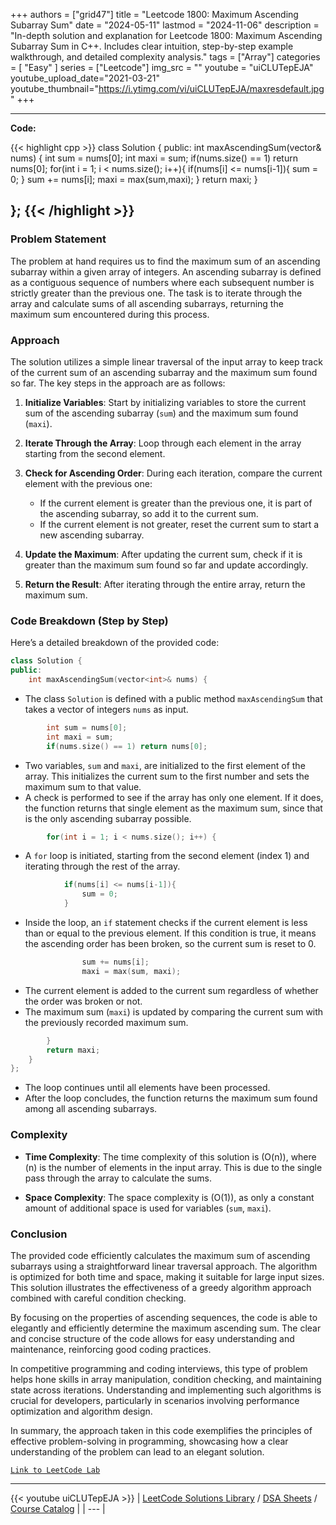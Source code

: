 
+++
authors = ["grid47"]
title = "Leetcode 1800: Maximum Ascending Subarray Sum"
date = "2024-05-11"
lastmod = "2024-11-06"
description = "In-depth solution and explanation for Leetcode 1800: Maximum Ascending Subarray Sum in C++. Includes clear intuition, step-by-step example walkthrough, and detailed complexity analysis."
tags = ["Array"]
categories = [
    "Easy"
]
series = ["Leetcode"]
img_src = ""
youtube = "uiCLUTepEJA"
youtube_upload_date="2021-03-21"
youtube_thumbnail="https://i.ytimg.com/vi/uiCLUTepEJA/maxresdefault.jpg"
+++



---
**Code:**

{{< highlight cpp >}}
class Solution {
public:
    int maxAscendingSum(vector<int>& nums) {
        int sum = nums[0];
        int maxi = sum;
        if(nums.size() == 1) return nums[0];
        for(int i = 1; i < nums.size(); i++){
            if(nums[i] <= nums[i-1]){
                sum = 0;
            }
                sum += nums[i];
                maxi = max(sum,maxi);
        }
            return maxi;
        }
    
};
{{< /highlight >}}
---

### Problem Statement

The problem at hand requires us to find the maximum sum of an ascending subarray within a given array of integers. An ascending subarray is defined as a contiguous sequence of numbers where each subsequent number is strictly greater than the previous one. The task is to iterate through the array and calculate sums of all ascending subarrays, returning the maximum sum encountered during this process.

### Approach

The solution utilizes a simple linear traversal of the input array to keep track of the current sum of an ascending subarray and the maximum sum found so far. The key steps in the approach are as follows:

1. **Initialize Variables**: Start by initializing variables to store the current sum of the ascending subarray (`sum`) and the maximum sum found (`maxi`). 

2. **Iterate Through the Array**: Loop through each element in the array starting from the second element.

3. **Check for Ascending Order**: During each iteration, compare the current element with the previous one:
   - If the current element is greater than the previous one, it is part of the ascending subarray, so add it to the current sum.
   - If the current element is not greater, reset the current sum to start a new ascending subarray.

4. **Update the Maximum**: After updating the current sum, check if it is greater than the maximum sum found so far and update accordingly.

5. **Return the Result**: After iterating through the entire array, return the maximum sum.

### Code Breakdown (Step by Step)

Here’s a detailed breakdown of the provided code:

```cpp
class Solution {
public:
    int maxAscendingSum(vector<int>& nums) {
```
- The class `Solution` is defined with a public method `maxAscendingSum` that takes a vector of integers `nums` as input.

```cpp
        int sum = nums[0];
        int maxi = sum;
        if(nums.size() == 1) return nums[0];
```
- Two variables, `sum` and `maxi`, are initialized to the first element of the array. This initializes the current sum to the first number and sets the maximum sum to that value.
- A check is performed to see if the array has only one element. If it does, the function returns that single element as the maximum sum, since that is the only ascending subarray possible.

```cpp
        for(int i = 1; i < nums.size(); i++) {
```
- A `for` loop is initiated, starting from the second element (index 1) and iterating through the rest of the array.

```cpp
            if(nums[i] <= nums[i-1]){
                sum = 0;
            }
```
- Inside the loop, an `if` statement checks if the current element is less than or equal to the previous element. If this condition is true, it means the ascending order has been broken, so the current sum is reset to 0. 

```cpp
                sum += nums[i];
                maxi = max(sum, maxi);
```
- The current element is added to the current sum regardless of whether the order was broken or not.
- The maximum sum (`maxi`) is updated by comparing the current sum with the previously recorded maximum sum.

```cpp
        }
        return maxi;
    }
};
```
- The loop continues until all elements have been processed.
- After the loop concludes, the function returns the maximum sum found among all ascending subarrays.

### Complexity

- **Time Complexity**: The time complexity of this solution is \(O(n)\), where \(n\) is the number of elements in the input array. This is due to the single pass through the array to calculate the sums.

- **Space Complexity**: The space complexity is \(O(1)\), as only a constant amount of additional space is used for variables (`sum`, `maxi`).

### Conclusion

The provided code efficiently calculates the maximum sum of ascending subarrays using a straightforward linear traversal approach. The algorithm is optimized for both time and space, making it suitable for large input sizes. This solution illustrates the effectiveness of a greedy algorithm approach combined with careful condition checking.

By focusing on the properties of ascending sequences, the code is able to elegantly and efficiently determine the maximum ascending sum. The clear and concise structure of the code allows for easy understanding and maintenance, reinforcing good coding practices.

In competitive programming and coding interviews, this type of problem helps hone skills in array manipulation, condition checking, and maintaining state across iterations. Understanding and implementing such algorithms is crucial for developers, particularly in scenarios involving performance optimization and algorithm design.

In summary, the approach taken in this code exemplifies the principles of effective problem-solving in programming, showcasing how a clear understanding of the problem can lead to an elegant solution.

[`Link to LeetCode Lab`](https://leetcode.com/problems/maximum-ascending-subarray-sum/description/)

---
{{< youtube uiCLUTepEJA >}}
| [LeetCode Solutions Library](https://grid47.xyz/leetcode/) / [DSA Sheets](https://grid47.xyz/sheets/) / [Course Catalog](https://grid47.xyz/courses/) |
| --- |
